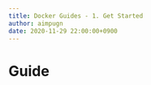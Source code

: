 ```yaml
---
title: Docker Guides - 1. Get Started
author: aimpugn
date: 2020-11-29 22:00:00+0900
---
```


# Guide
